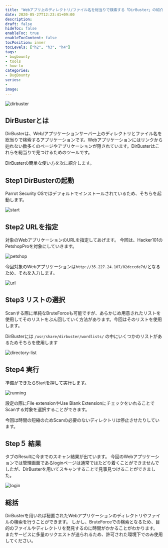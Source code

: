 ```yaml
---
title: "Webアプリ上のディレクトリ/ファイル名を総当りで検索する「DirBuster」の紹介"
date: 2020-05-27T12:23:41+09:00
description:
draft: false
hideToc: false
enableToc: true
enableTocContent: false
tocPosition: inner
tocLevels: ["h2", "h3", "h4"]
tags:
- bugbounty
- tools
- how-to
categories:
- BugBounty
series:
-
image: 
---
```


![dirbuster](./img/01-dirbuster.png)

## DirBusterとは

DirBusterは、Web/アプリケーションサーバー上のディレクトリとファイル名を総当りで検索するアプリケーションです。Webアプリケーションにはリンクから辿れない数多くのページやアプリケーションが隠されています。DirBusterはこれらを総当りで見つけるためのツールです。

DirBusterの簡単な使い方を次に紹介します。

## Step1 DirBusterの起動

Parrot Security OSではデフォルトでインストールされているため、そちらを起動します。

![start](./img/02-start.png)

## Step2 URLを指定

対象のWebアプリケーションのURLを指定してあげます。
今回は、Hacker101のPetshopProを対象にしていきます。

![petshop](./img/03-petshop.png)

今回対象のWebアプリケーションは`http://35.227.24.107/02dcccde7d/`となるため、それを入力します。

![url](./img/04-url.png)

## Step3 リストの選択

Scanする際に単純なBruteForceも可能ですが、あらかじめ用意されたリストを使用してそのリストをぶん回していく方法があります。今回はそのリストを使用します。

DirBusterには `/usr/share/dirbuster/wordlists/` の中にいくつかのリストがあるためそちらを使用します

![directory-list](./img/05-directory-list.png)

## Step4 実行

準備ができたらStartを押して実行します。

![running](./img/06-running.png)

設定の際にFile extensionやUse Blank ExtensionにチェックをいれることでScanする対象を選択することができます。

今回は時間の短縮のためScanの必要のないディレクトリは停止させたりしています。

## Step５ 結果

タブのResultに今までのスキャン結果が出ています。
今回のWebアプリケーションでは管理画面であるloginページは通常ではたどり着くことができませんでしたが、DirBusterを用いてスキャンすることで見事見つけることができました。

![login](./img/07-login.png)

## 総括

DirBusterを用いれば秘匿されたWebアプリケーションのディレクトリやファイルの検索を行うことができます。
しかし、BruteForceでの検索となるため、目的のファイルやディレクトリを発見するのに時間がかかることがわかります。
またサービスに多量のリクエストが送られるため、許可された環境下でのみ使用してください。
